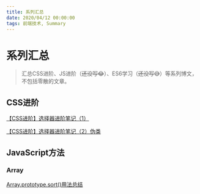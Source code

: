 ```yaml
---
title: 系列汇总
date: 2020/04/12 00:00:00
tags: 前端技术, Summary
---
```


# 系列汇总

<ClientOnly>
  <display-bar :displayData="$frontmatter"></display-bar>
</ClientOnly>

> 汇总CSS进阶、JS进阶（~~还没写😂~~）、ES6学习（~~还没写😅~~）等系列博文，不包括零散的文章。

## CSS进阶

<a href="/blog/frontend/css&html/css-selector-1" target="_blank">【CSS进阶】选择器进阶笔记（1）</a>

<a href="/blog/frontend/css&html/css-selector-2" target="_blank">【CSS进阶】选择器进阶笔记（2）伪类</a>

## JavaScript方法

### Array

<a href="/blog/frontend/javascript/array-sort" target="_blank">Array.prototype.sort()用法总结</a>

